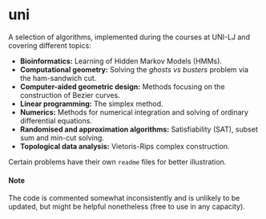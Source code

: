 # uni

A selection of algorithms, implemented during the courses at UNI-LJ and covering different topics:
 - **Bioinformatics:** Learning of Hidden Markov Models (HMMs).
 - **Computational geometry:** Solving the *ghosts vs busters* problem via the ham-sandwich cut.
 - **Computer-aided geometric design:** Methods focusing on the construction of Bezier curves.
 - **Linear programming:** The simplex method.
 - **Numerics:** Methods for numerical integration and solving of ordinary differential equations.
 - **Randomised and approximation algorithms:** Satisfiability (SAT), subset sum and min-cut solving.
 - **Topological data analysis:** Vietoris-Rips complex construction.

Certain problems have their own `readme` files for better illustration.

#### Note

The code is commented somewhat inconsistently and is unlikely to be updated, but might be helpful nonetheless (free to use in any capacity).
